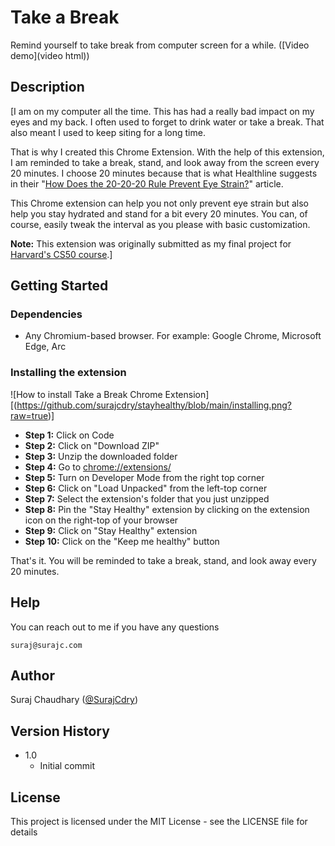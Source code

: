 # Take a Break

Remind yourself to take break from computer screen for a while.
([Video demo](video html))

## Description

[I am on my computer all the time. This has had a really bad impact on my eyes and my back. I often used to forget to drink water or take a break. That also meant I used to keep siting for a long time.

That is why I created this Chrome Extension. With the help of this extension, I am reminded to take a break, stand, and look away from the screen every 20 minutes. I choose 20 minutes because that is what Healthline suggests in their "[How Does the 20-20-20 Rule Prevent Eye Strain?](https://www.healthline.com/health/eye-health/20-20-20-rule#:~:text=What's%20the%2020%2D20%2D20,a%20total%20of%2020%20seconds.)" article.

This Chrome extension can help you not only prevent eye strain but also help you stay hydrated and stand for a bit every 20 minutes. You can, of course, easily tweak the interval as you please with basic customization.

**Note:** This extension was originally submitted as my final project for [Harvard's CS50 course](https://cs50.harvard.edu/x).]

## Getting Started

### Dependencies

* Any Chromium-based browser. For example: Google Chrome, Microsoft Edge, Arc

### Installing the extension

![How to install Take a Break Chrome Extension][(https://github.com/surajcdry/stayhealthy/blob/main/installing.png?raw=true)]
* **Step 1:** Click on Code
* **Step 2:** Click on "Download ZIP"
* **Step 3:** Unzip the downloaded folder
* **Step 4:** Go to [chrome://extensions/](chrome://extensions/)
* **Step 5:** Turn on Developer Mode from the right top corner
* **Step 6:** Click on "Load Unpacked" from the left-top corner
* **Step 7:** Select the extension's folder that you just unzipped
* **Step 8:** Pin the "Stay Healthy" extension by clicking on the extension icon on the right-top of your browser
* **Step 9:** Click on "Stay Healthy" extension
* **Step 10:** Click on the "Keep me healthy" button

That's it. You will be reminded to take a break, stand, and look away every 20 minutes.

## Help

You can reach out to me if you have any questions
```
suraj@surajc.com
```

## Author

Suraj Chaudhary
([@SurajCdry](https://twitter.com/surajcdry))

## Version History

* 1.0
    * Initial commit


## License

This project is licensed under the MIT License - see the LICENSE file for details
